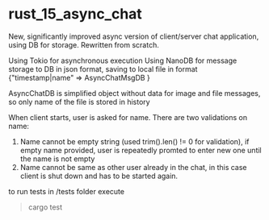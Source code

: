 # rust_15_async_chat
New, significantly improved async version of client/server chat application, using DB for storage. Rewritten from scratch.

Using Tokio for asynchronous execution
Using NanoDB for message storage to DB in json format, saving to local file in format {"timestamp|name" => AsyncChatMsgDB }

AsyncChatDB is simplified object without data for image and file messages, so only name of the file is stored in history

When client starts, user is asked for name. There are two validations on name:
1. Name cannot be empty string (used trim().len() != 0 for validation), if empty name provided, user is repeatedly promted to enter new one until the name is not empty
2. Name cannot be same as other user already in the chat, in this case client is shut down and has to be started again.

to run tests in /tests folder execute
> cargo test